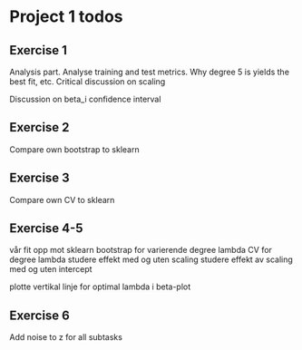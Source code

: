 # Project 1 todos


## Exercise 1
Analysis part. Analyse training and test metrics. Why degree 5 is yields the best fit, etc. 
Critical discussion on scaling

Discussion on beta_i confidence interval

## Exercise 2
Compare own bootstrap to sklearn

## Exercise 3
Compare own CV to sklearn

## Exercise 4-5
vår fit opp mot sklearn
bootstrap for varierende degree lambda
CV for degree lambda
studere effekt med og uten scaling
studere effekt av scaling med og uten intercept

plotte vertikal linje for optimal lambda i beta-plot


## Exercise 6
Add noise to z for all  subtasks